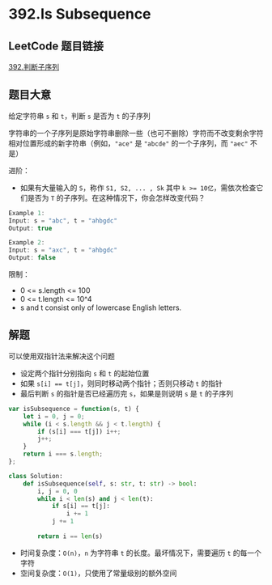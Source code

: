# 392.Is Subsequence

## LeetCode 题目链接

[392.判断子序列](https://leetcode.cn/problems/is-subsequence/)

## 题目大意

给定字符串 `s` 和 `t`，判断 `s` 是否为 `t` 的子序列

字符串的一个子序列是原始字符串删除一些（也可不删除）字符而不改变剩余字符相对位置形成的新字符串（例如，`"ace"` 是 `"abcde"` 的一个子序列，而 `"aec"` 不是）

进阶：
- 如果有大量输入的 `S`，称作 `S1, S2, ... , Sk` 其中 `k >= 10亿`，需依次检查它们是否为 `T` 的子序列。在这种情况下，你会怎样改变代码？

```js
Example 1:
Input: s = "abc", t = "ahbgdc"
Output: true

Example 2:
Input: s = "axc", t = "ahbgdc"
Output: false
```

限制：
- 0 <= s.length <= 100
- 0 <= t.length <= 10^4
- s and t consist only of lowercase English letters.

## 解题

可以使用双指针法来解决这个问题
- 设定两个指针分别指向 `s` 和 `t` 的起始位置
- 如果 `s[i] == t[j]`，则同时移动两个指针；否则只移动 `t` 的指针
- 最后判断 `s` 的指针是否已经遍历完 `s`，如果是则说明 `s` 是 `t` 的子序列

```js
var isSubsequence = function(s, t) {
    let i = 0, j = 0;
    while (i < s.length && j < t.length) {
        if (s[i] === t[j]) i++;
        j++;
    }
    return i === s.length;
};
```
```python
class Solution:
    def isSubsequence(self, s: str, t: str) -> bool:
        i, j = 0, 0
        while i < len(s) and j < len(t):
            if s[i] == t[j]:
                i += 1
            j += 1
        
        return i == len(s)
```

- 时间复杂度：`O(n)`，`n` 为字符串 `t` 的长度。最坏情况下，需要遍历 `t` 的每一个字符
- 空间复杂度：`O(1)`，只使用了常量级别的额外空间